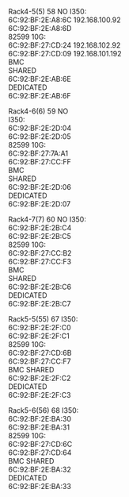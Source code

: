 Rack4-5(5)      58  NO
I350:           
6C:92:BF:2E:A8:6C      192.168.100.92     
6C:92:BF:2E:A8:6D           
82599 10G:          
6C:92:BF:27:CD:24      192.168.102.92     
6C:92:BF:27:CD:09      192.168.101.192     
BMC         
SHARED          
6C:92:BF:2E:AB:6E           
DEDICATED           
6C:92:BF:2E:AB:6F           
            
Rack4-6(6)      59  NO  
I350:           
6C:92:BF:2E:2D:04           
6C:92:BF:2E:2D:05           
82599 10G:          
6C:92:BF:27:7A:A1           
6C:92:BF:27:CC:FF           
BMC         
SHARED          
6C:92:BF:2E:2D:06           
DEDICATED           
6C:92:BF:2E:2D:07           
            
Rack4-7(7)      60  NO
I350:           
6C:92:BF:2E:2B:C4           
6C:92:BF:2E:2B:C5           
82599 10G:          
6C:92:BF:27:CC:B2           
6C:92:BF:27:CC:F3           
BMC         
SHARED          
6C:92:BF:2E:2B:C6           
DEDICATED           
6C:92:BF:2E:2B:C7           

Rack5-5(55) 67
I350:   
6C:92:BF:2E:2F:C0   
6C:92:BF:2E:2F:C1   
82599 10G:  
6C:92:BF:27:CD:6B   
6C:92:BF:27:CC:F7   
BMC 
SHARED  
6C:92:BF:2E:2F:C2   
DEDICATED   
6C:92:BF:2E:2F:C3   
    
    
Rack5-6(56) 68
I350:   
6C:92:BF:2E:BA:30   
6C:92:BF:2E:BA:31   
82599 10G:  
6C:92:BF:27:CD:6C   
6C:92:BF:27:CD:64   
BMC 
SHARED  
6C:92:BF:2E:BA:32   
DEDICATED   
6C:92:BF:2E:BA:33   